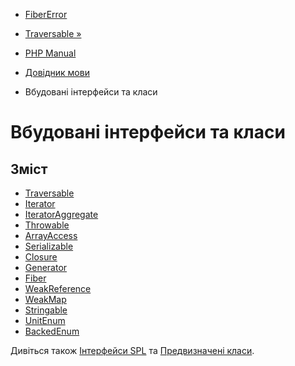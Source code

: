 - [FiberError](class.fibererror.md)
- [Traversable »](class.traversable.md)

- [PHP Manual](index.md)
- [Довідник мови](langref.md)
- Вбудовані інтерфейси та класи

# Вбудовані інтерфейси та класи

## Зміст

- [Traversable](class.traversable.md)
- [Iterator](class.iterator.md)
- [IteratorAggregate](class.iteratoraggregate.md)
- [Throwable](class.throwable.md)
- [ArrayAccess](class.arrayaccess.md)
- [Serializable](class.serializable.md)
- [Closure](class.closure.md)
- [Generator](class.generator.md)
- [Fiber](class.fiber.md)
- [WeakReference](class.weakreference.md)
- [WeakMap](class.weakmap.md)
- [Stringable](class.stringable.md)
- [UnitEnum](class.unitenum.md)
- [BackedEnum](class.backedenum.md)

Дивіться також [Інтерфейси SPL](spl.interfaces.md) та [Предвизначені
класи](reserved.classes.md).
